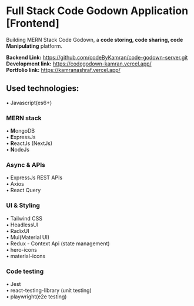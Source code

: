 # Full Stack Code Godown Application [Frontend]

Building MERN Stack Code Godown, a <b>code storing, code sharing, code Manipulating</b> platform.

<b>Backend Link:</b> https://github.com/codeByKamran/code-godown-server.git <br />
<b>Development link:</b> https://codegodown-kamran.vercel.app/ <br />
<b>Portfolio link:</b> https://kamranashraf.vercel.app/

## Used technologies:

• Javascript(es6+) <br/>

### MERN stack

• <b>M</b>ongoDB <br/>
• <b>E</b>xpressJs <br/>
• <b>R</b>eactJs (NextJs) <br/>
• <b>N</b>odeJs <br/>

### Async & APIs

• ExpressJs REST APIs <br/>
• Axios <br/>
• React Query <br/>

### UI & Styling

• Tailwind CSS <br/>
• HeadlessUI <br/>
• RadixUI <br/>
• Mui(Material UI) <br/>
• Redux - Context Api (state management) <br/>
• hero-icons <br/>
• material-icons <br/>

### Code testing

• Jest <br/>
• react-testing-library (unit testing) <br/>
• playwright(e2e testing) <br/>
